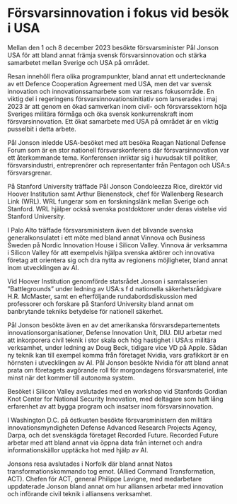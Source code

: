 # Försvarsinnovation i fokus vid besök i USA

Mellan den 1 och 8 december 2023 besökte försvarsminister Pål Jonson USA för att bland annat främja svensk försvarsinnovation och stärka samarbetet mellan Sverige och USA på området.

Resan innehöll flera olika programpunkter, bland annat ett undertecknande av ett Defence Cooperation Agreement med USA, men det var svensk innovation och innovationssamarbete som var resans fokusområde. En viktig del i regeringens försvarsinnovationsinitiativ som lanserades i maj 2023 är att genom en ökad samverkan inom civil- och försvarssektorn höja Sveriges militära förmåga och öka svensk konkurrenskraft inom försvarsinnovation. Ett ökat samarbete med USA på området är en viktig pusselbit i detta arbete.

Pål Jonson inledde USA-besöket med att besöka Reagan National Defense Forum som är en stor nationell försvarskonferens där försvarsinnovation var ett återkommande tema. Konferensen inriktar sig i huvudsak till politiker, försvarsindustri, entreprenörer och representanter från Pentagon och USA:s försvarsgrenar.

På Stanford University träffade Pål Jonson Condoleezza Rice, direktör vid Hoover Institution samt Arthur Bienenstock, chef för Wallenberg Research Link (WRL). WRL fungerar som en forskningslänk mellan Sverige och Stanford. WRL hjälper också svenska postdoktorer under deras vistelse vid Stanford University.

I Palo Alto träffade försvarsministern även det blivande svenska generalkonsulatet i ett möte med bland annat Vinnova och Business Sweden på Nordic Innovation House i Silicon Valley. Vinnova är verksamma i Silicon Valley för att exempelvis hjälpa svenska aktörer och innovativa företag att orientera sig och dra nytta av regionens möjligheter, bland annat inom utvecklingen av AI.

Vid Hoover Institution genomförde statsrådet Jonson i samtalsserien ”Battlegrounds” under ledning av USA:s f d nationella säkerhetsrådgivare H.R. McMaster, samt en efterföljande rundabordsdiskussion med professorer och forskare på Stanford University bland annat om banbrytande tekniks betydelse för nationell säkerhet.

Pål Jonson besökte även en av det amerikanska försvarsdepartementets innovationsorganisationer, Defense Innovation Unit, DIU. DIU arbetar med att inkorporera civil teknik i stor skala och hög hastighet i USA:s militära verksamhet, under ledning av Doug Beck, tidigare vice VD på Apple. Sådan ny teknik kan till exempel komma från företaget Nvidia, vars grafikkort är en hörnsten i utvecklingen av AI. Pål Jonson besökte Nvidia för att bland annat prata om företagets avgörande roll för morgondagens försvarsmateriel, inte minst när det kommer till autonoma system.

Besöket i Silicon Valley avslutades med en workshop vid Stanfords Gordian Knot Center for National Security Innovation, med deltagare som haft lång erfarenhet av att bygga program och insatser inom försvarsinnovation.

I Washington D.C. på östkusten besökte försvarsministern den militära innovationsmyndigheten Defense Advanced Research Projects Agency, Darpa, och det svenskägda företaget Recorded Future. Recorded Future arbetar med att bland annat via öppna data från internet och andra informationskällor upptäcka hot med hjälp av AI.

Jonsons resa avslutades i Norfolk där bland annat Natos transformationskommando tog emot. (Allied Command Transformation, ACT). Chefen för ACT, general Philippe Lavigne, med medarbetare uppdaterade Jonson bland annat om hur alliansen arbetar med innovation och införande civil teknik i alliansens verksamhet.

